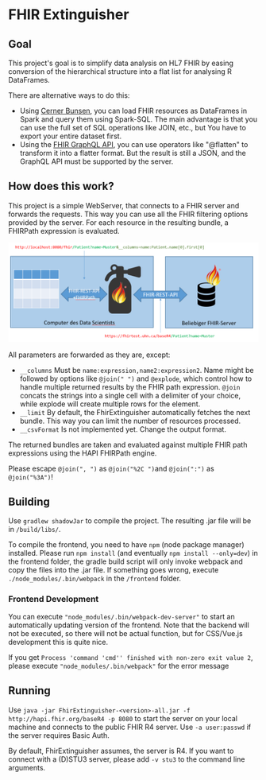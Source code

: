 # FHIR Extinguisher

## Goal 
This project's goal is to simplify data analysis on HL7 FHIR by easing conversion 
of the hierarchical structure into a flat list for analysing R DataFrames.

There are alternative ways to do this:
* Using [Cerner Bunsen](https://github.com/cerner/bunsen), you can load FHIR resources as DataFrames in Spark and query them using Spark-SQL.
 The main advantage is that you can use the full set of SQL operations like JOIN, etc., but You have to export 
 your entire dataset first.
* Using the [FHIR GraphQL API](http://hl7.org/fhir/graphql.html), you can use operators like "@flatten" to transform it 
into a flatter format. But the result is still a JSON, and the GraphQL API must be supported by the server.  

## How does this work?
This project is a simple WebServer, that connects to a FHIR server and forwards the requests.
This way you can use all the FHIR filtering options provided by the server. For each resource in the resulting bundle, 
a FHIRPath expression is evaluated.

![image](img/Concept.png)

All parameters are forwarded as they are, except: 
* `__columns` Must be `name:expression,name2:expression2`. Name might be followed by options like `@join(" ")` and `@explode`, 
which control how to handle multiple returned results by the FHIR path expression. `@join` concats the strings into a single cell with a delimiter of your choice,
while explode will create multiple rows for the element.
* `__limit` By default, the FhirExtinguisher automatically fetches the next bundle. This way you can limit the number of resources processed.
* `__csvFormat` Is not implemented yet. Change the output format.

The returned bundles are taken and evaluated against multiple FHIR path expressions using the HAPI FHIRPath engine.

Please escape `@join(", ")` as `@join("%2C ")`and `@join(":")` as `@join("%3A")`!

## Building
Use `gradlew shadowJar` to compile the project. The resulting .jar file will be in `/build/libs/`.

To compile the frontend, you need to have `npm` (node package manager) installed. Please run `npm install` (and 
eventually `npm install --only=dev`) in the frontend folder, the gradle build script will only invoke webpack and copy the 
files into the .jar file. If something goes wrong, execute `./node_modules/.bin/webpack` in the `/frontend` folder. 

### Frontend Development
You can execute `"node_modules/.bin/webpack-dev-server"` to start an automatically updating version of the frontend. Note 
that the backend will not be executed, so there will not be actual function, but for CSS/Vue.js development this is quite nice.

If you get `Process 'command 'cmd'' finished with non-zero exit value 2`, please execute `"node_modules/.bin/webpack"` for the 
error message

## Running 
Use `java -jar FhirExtinguisher-<version>-all.jar -f http://hapi.fhir.org/baseR4 -p 8080` to start the server 
on your local machine and connects to the public FHIR R4 server. Use `-a user:passwd` if the server requires Basic Auth.

By default, FhirExtinguisher assumes, the server is R4. If you want to connect with a (D)STU3 server, please add `-v stu3` to the command line arguments.

